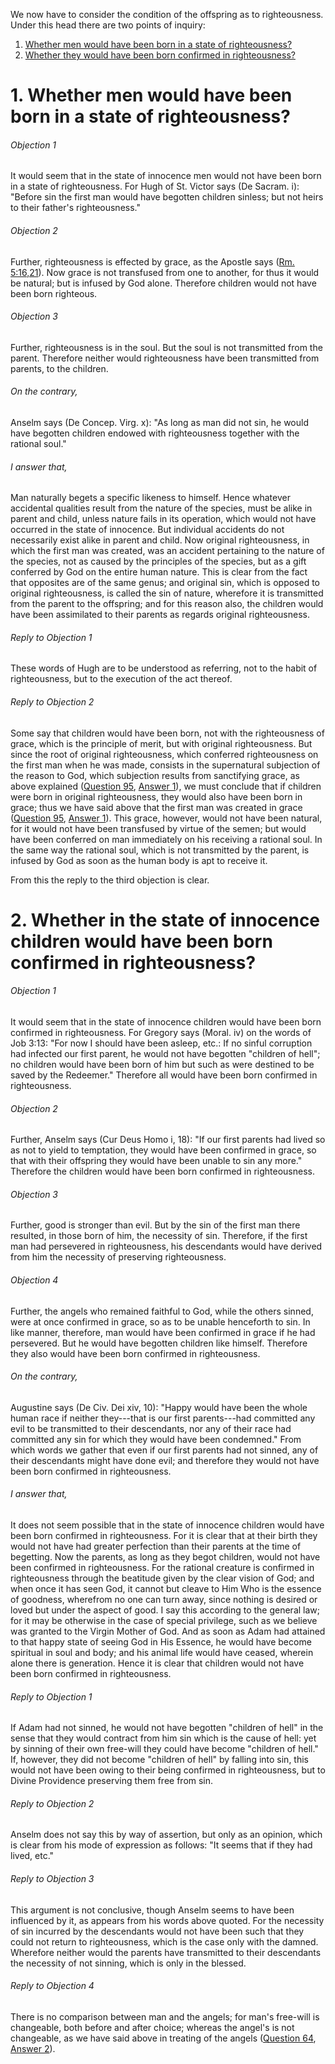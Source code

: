 We now have to consider the condition of the offspring as to righteousness. Under this head there are two points of inquiry:  

1. [ Whether men would have been born in a state of righteousness?](#1.%20Whether%20men%20would%20have%20been%20born%20in%20a%20state%20of%20righteousness?)
2. [ Whether they would have been born confirmed in righteousness?](#2.%20Whether%20in%20the%20state%20of%20innocence%20children%20would%20have%20been%20born%20confirmed%20in%20righteousness?)



# 1. Whether men would have been born in a state of righteousness? 

###### Objection 1
It would seem that in the state of innocence men would not have been born in a state of righteousness. For Hugh of St. Victor says (De Sacram. i): "Before sin the first man would have begotten children sinless; but not heirs to their father's righteousness."  

###### Objection 2
Further, righteousness is effected by grace, as the Apostle says ([Rm. 5:16,21](http://bible.gospelcom.net/bible?Rm++5:16,21)). Now grace is not transfused from one to another, for thus it would be natural; but is infused by God alone. Therefore children would not have been born righteous.  

###### Objection 3
Further, righteousness is in the soul. But the soul is not transmitted from the parent. Therefore neither would righteousness have been transmitted from parents, to the children.  

###### On the contrary,
Anselm says (De Concep. Virg. x): "As long as man did not sin, he would have begotten children endowed with righteousness together with the rational soul."  

###### I answer that,
Man naturally begets a specific likeness to himself. Hence whatever accidental qualities result from the nature of the species, must be alike in parent and child, unless nature fails in its operation, which would not have occurred in the state of innocence. But individual accidents do not necessarily exist alike in parent and child. Now original righteousness, in which the first man was created, was an accident pertaining to the nature of the species, not as caused by the principles of the species, but as a gift conferred by God on the entire human nature. This is clear from the fact that opposites are of the same genus; and original sin, which is opposed to original righteousness, is called the sin of nature, wherefore it is transmitted from the parent to the offspring; and for this reason also, the children would have been assimilated to their parents as regards original righteousness.  

###### Reply to Objection 1
These words of Hugh are to be understood as referring, not to the habit of righteousness, but to the execution of the act thereof.  

###### Reply to Objection 2
Some say that children would have been born, not with the righteousness of grace, which is the principle of merit, but with original righteousness. But since the root of original righteousness, which conferred righteousness on the first man when he was made, consists in the supernatural subjection of the reason to God, which subjection results from sanctifying grace, as above explained ([Question 95](95.%20Things%20Pertaining%20to%20the%20First%20Man's%20Will---Namely,%20Grace%20and%20Righteousness.md), [Answer 1](95.%20Things%20Pertaining%20to%20the%20First%20Man's%20Will---Namely,%20Grace%20and%20Righteousness.md#1.%20Whether%20the%20first%20man%20was%20created%20in%20grace?%20)), we must conclude that if children were born in original righteousness, they would also have been born in grace; thus we have said above that the first man was created in grace ([Question 95](95.%20Things%20Pertaining%20to%20the%20First%20Man's%20Will---Namely,%20Grace%20and%20Righteousness.md), [Answer 1](95.%20Things%20Pertaining%20to%20the%20First%20Man's%20Will---Namely,%20Grace%20and%20Righteousness.md#1.%20Whether%20the%20first%20man%20was%20created%20in%20grace?%20)). This grace, however, would not have been natural, for it would not have been transfused by virtue of the semen; but would have been conferred on man immediately on his receiving a rational soul. In the same way the rational soul, which is not transmitted by the parent, is infused by God as soon as the human body is apt to receive it.  

From this the reply to the third objection is clear.




# 2. Whether in the state of innocence children would have been born confirmed in righteousness? 

###### Objection 1
It would seem that in the state of innocence children would have been born confirmed in righteousness. For Gregory says (Moral. iv) on the words of Job 3:13: "For now I should have been asleep, etc.: If no sinful corruption had infected our first parent, he would not have begotten "children of hell"; no children would have been born of him but such as were destined to be saved by the Redeemer." Therefore all would have been born confirmed in righteousness.  

###### Objection 2
Further, Anselm says (Cur Deus Homo i, 18): "If our first parents had lived so as not to yield to temptation, they would have been confirmed in grace, so that with their offspring they would have been unable to sin any more." Therefore the children would have been born confirmed in righteousness.  

###### Objection 3
Further, good is stronger than evil. But by the sin of the first man there resulted, in those born of him, the necessity of sin. Therefore, if the first man had persevered in righteousness, his descendants would have derived from him the necessity of preserving righteousness.  

###### Objection 4
Further, the angels who remained faithful to God, while the others sinned, were at once confirmed in grace, so as to be unable henceforth to sin. In like manner, therefore, man would have been confirmed in grace if he had persevered. But he would have begotten children like himself. Therefore they also would have been born confirmed in righteousness.  

###### On the contrary,
Augustine says (De Civ. Dei xiv, 10): "Happy would have been the whole human race if neither they---that is our first parents---had committed any evil to be transmitted to their descendants, nor any of their race had committed any sin for which they would have been condemned." From which words we gather that even if our first parents had not sinned, any of their descendants might have done evil; and therefore they would not have been born confirmed in righteousness.  

###### I answer that,
It does not seem possible that in the state of innocence children would have been born confirmed in righteousness. For it is clear that at their birth they would not have had greater perfection than their parents at the time of begetting. Now the parents, as long as they begot children, would not have been confirmed in righteousness. For the rational creature is confirmed in righteousness through the beatitude given by the clear vision of God; and when once it has seen God, it cannot but cleave to Him Who is the essence of goodness, wherefrom no one can turn away, since nothing is desired or loved but under the aspect of good. I say this according to the general law; for it may be otherwise in the case of special privilege, such as we believe was granted to the Virgin Mother of God. And as soon as Adam had attained to that happy state of seeing God in His Essence, he would have become spiritual in soul and body; and his animal life would have ceased, wherein alone there is generation. Hence it is clear that children would not have been born confirmed in righteousness.  

###### Reply to Objection 1
If Adam had not sinned, he would not have begotten "children of hell" in the sense that they would contract from him sin which is the cause of hell: yet by sinning of their own free-will they could have become "children of hell." If, however, they did not become "children of hell" by falling into sin, this would not have been owing to their being confirmed in righteousness, but to Divine Providence preserving them free from sin.  

###### Reply to Objection 2
Anselm does not say this by way of assertion, but only as an opinion, which is clear from his mode of expression as follows: "It seems that if they had lived, etc."  

###### Reply to Objection 3
This argument is not conclusive, though Anselm seems to have been influenced by it, as appears from his words above quoted. For the necessity of sin incurred by the descendants would not have been such that they could not return to righteousness, which is the case only with the damned. Wherefore neither would the parents have transmitted to their descendants the necessity of not sinning, which is only in the blessed.  

###### Reply to Objection 4
There is no comparison between man and the angels; for man's free-will is changeable, both before and after choice; whereas the angel's is not changeable, as we have said above in treating of the angels ([Question 64](../50.%20Angels/64.%20Punishment%20of%20the%20Demons.md), [Answer 2](../50.%20Angels/64.%20Punishment%20of%20the%20Demons.md#2.%20Whether%20the%20will%20of%20the%20demons%20is%20obstinate%20in%20evil?%20)).